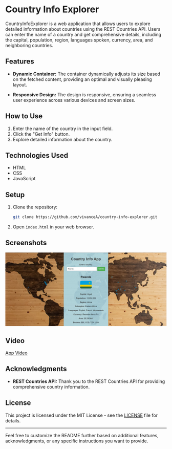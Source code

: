 # Country Info Explorer

CountryInfoExplorer is a web application that allows users to explore detailed information about countries using the REST Countries API. Users can enter the name of a country and get comprehensive details, including the capital, population, region, languages spoken, currency, area, and neighboring countries.

## Features

- **Dynamic Container:** The container dynamically adjusts its size based on the fetched content, providing an optimal and visually pleasing layout.

- **Responsive Design:** The design is responsive, ensuring a seamless user experience across various devices and screen sizes.

## How to Use

1. Enter the name of the country in the input field.
2. Click the "Get Info" button.
3. Explore detailed information about the country.

## Technologies Used

- HTML
- CSS
- JavaScript

## Setup

1. Clone the repository:
   ```bash
   git clone https://github.com/vivanceA/country-info-explorer.git
   ```

2. Open `index.html` in your web browser.

## Screenshots

![Screenshot 1](/Screenshot.jpg)

## Video

[App Video]()

## Acknowledgments

- **REST Countries API:** Thank you to the REST Countries API for providing comprehensive country information.

## License

This project is licensed under the MIT License - see the [LICENSE](LICENSE) file for details.

---

Feel free to customize the README further based on additional features, acknowledgments, or any specific instructions you want to provide.
